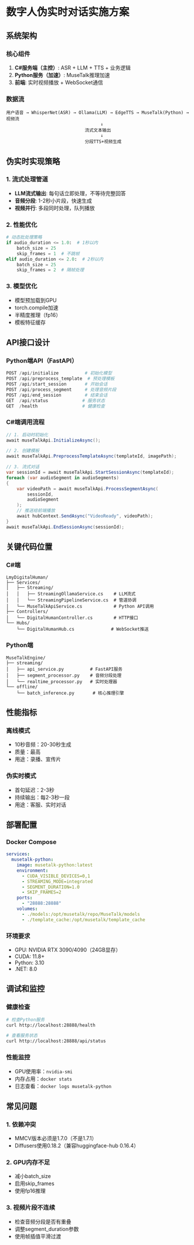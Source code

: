 # 数字人伪实时对话实施方案

## 系统架构

### 核心组件
1. **C#服务端（主控）**: ASR + LLM + TTS + 业务逻辑
2. **Python服务（加速）**: MuseTalk推理加速
3. **前端**: 实时视频播放 + WebSocket通信

### 数据流
```
用户语音 → WhisperNet(ASR) → Ollama(LLM) → EdgeTTS → MuseTalk(Python) → 视频流
                                    ↓
                              流式文本输出
                                    ↓
                              分段TTS+视频生成
```

## 伪实时实现策略

### 1. 流式处理管道
- **LLM流式输出**: 每句话立即处理，不等待完整回答
- **音频分段**: 1-2秒小片段，快速生成
- **视频并行**: 多段同时处理，队列播放

### 2. 性能优化
```python
# 动态批处理策略
if audio_duration <= 1.0:  # 1秒以内
    batch_size = 25
    skip_frames = 1  # 不跳帧
elif audio_duration <= 2.0:  # 2秒以内
    batch_size = 25
    skip_frames = 2  # 隔帧处理
```

### 3. 模型优化
- 模型预加载到GPU
- torch.compile加速
- 半精度推理（fp16）
- 模板特征缓存

## API接口设计

### Python端API（FastAPI）
```python
POST /api/initialize          # 初始化模型
POST /api/preprocess_template  # 预处理模板
POST /api/start_session       # 开始会话
POST /api/process_segment     # 处理音频片段
POST /api/end_session         # 结束会话
GET  /api/status             # 服务状态
GET  /health                 # 健康检查
```

### C#端调用流程
```csharp
// 1. 启动时初始化
await museTalkApi.InitializeAsync();

// 2. 创建模板
await museTalkApi.PreprocessTemplateAsync(templateId, imagePath);

// 3. 流式对话
var sessionId = await museTalkApi.StartSessionAsync(templateId);
foreach (var audioSegment in audioSegments)
{
    var videoPath = await museTalkApi.ProcessSegmentAsync(
        sessionId, 
        audioSegment
    );
    // 推送给前端播放
    await hubContext.SendAsync("VideoReady", videoPath);
}
await museTalkApi.EndSessionAsync(sessionId);
```

## 关键代码位置

### C#端
```
LmyDigitalHuman/
├── Services/
│   ├── Streaming/
│   │   ├── StreamingOllamaService.cs    # LLM流式
│   │   └── StreamingPipelineService.cs  # 管道协调
│   └── MuseTalkApiService.cs            # Python API调用
├── Controllers/
│   └── DigitalHumanController.cs        # HTTP接口
└── Hubs/
    └── DigitalHumanHub.cs              # WebSocket推送
```

### Python端
```
MuseTalkEngine/
├── streaming/
│   ├── api_service.py          # FastAPI服务
│   ├── segment_processor.py    # 音频分段处理
│   └── realtime_processor.py   # 实时处理器
└── offline/
    └── batch_inference.py       # 核心推理引擎
```

## 性能指标

### 离线模式
- 10秒音频：20-30秒生成
- 质量：最高
- 用途：录播、宣传片

### 伪实时模式
- 首句延迟：2-3秒
- 持续输出：每2-3秒一段
- 用途：客服、实时对话

## 部署配置

### Docker Compose
```yaml
services:
  musetalk-python:
    image: musetalk-python:latest
    environment:
      - CUDA_VISIBLE_DEVICES=0,1
      - STREAMING_MODE=integrated
      - SEGMENT_DURATION=1.0
      - SKIP_FRAMES=2
    ports:
      - "28888:28888"
    volumes:
      - ./models:/opt/musetalk/repo/MuseTalk/models
      - ./template_cache:/opt/musetalk/template_cache
```

### 环境要求
- GPU: NVIDIA RTX 3090/4090（24GB显存）
- CUDA: 11.8+
- Python: 3.10
- .NET: 8.0

## 调试和监控

### 健康检查
```bash
# 检查Python服务
curl http://localhost:28888/health

# 查看服务状态
curl http://localhost:28888/api/status
```

### 性能监控
- GPU使用率：`nvidia-smi`
- 内存占用：`docker stats`
- 日志查看：`docker logs musetalk-python`

## 常见问题

### 1. 依赖冲突
- MMCV版本必须是1.7.0（不是1.7.1）
- Diffusers使用0.18.2（兼容huggingface-hub 0.16.4）

### 2. GPU内存不足
- 减小batch_size
- 启用skip_frames
- 使用fp16推理

### 3. 视频片段不连续
- 检查音频分段是否有重叠
- 调整segment_duration参数
- 使用帧插值平滑过渡